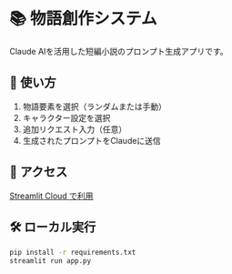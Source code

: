 # 📚 物語創作システム

Claude AIを活用した短編小説のプロンプト生成アプリです。

## 🚀 使い方
1. 物語要素を選択（ランダムまたは手動）
2. キャラクター設定を選択
3. 追加リクエスト入力（任意）
4. 生成されたプロンプトをClaudeに送信

## 📱 アクセス
[Streamlit Cloud で利用](あなたのアプリURL)

## 🛠️ ローカル実行
```bash
pip install -r requirements.txt
streamlit run app.py
